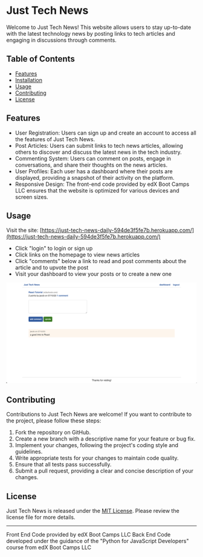 # Just Tech News

Welcome to Just Tech News! This website allows users to stay up-to-date with the latest technology news by posting links to tech articles and engaging in discussions through comments.

## Table of Contents

- [Features](#features)
- [Installation](#installation)
- [Usage](#usage)
- [Contributing](#contributing)
- [License](#license)

## Features

- User Registration: Users can sign up and create an account to access all the features of Just Tech News.
- Post Articles: Users can submit links to tech news articles, allowing others to discover and discuss the latest news in the tech industry.
- Commenting System: Users can comment on posts, engage in conversations, and share their thoughts on the news articles.
- User Profiles: Each user has a dashboard where their posts are displayed, providing a snapshot of their activity on the platform.
- Responsive Design: The front-end code provided by edX Boot Camps LLC ensures that the website is optimized for various devices and screen sizes.

## Usage

Visit the site: [https://just-tech-news-daily-594de3f5fe7b.herokuapp.com/](https://just-tech-news-daily-594de3f5fe7b.herokuapp.com/)

- Click "login" to login or sign up
- Click links on the homepage to view news articles
- Click "comments" below a link to read and post comments about the article and to upvote the post
- Visit your dashboard to view your posts or to create a new one

![Screen shot of app](./just-tech-news.png)

## Contributing

Contributions to Just Tech News are welcome! If you want to contribute to the project, please follow these steps:

1. Fork the repository on GitHub.
2. Create a new branch with a descriptive name for your feature or bug fix.
3. Implement your changes, following the project's coding style and guidelines.
4. Write appropriate tests for your changes to maintain code quality.
5. Ensure that all tests pass successfully.
6. Submit a pull request, providing a clear and concise description of your changes.

## License

Just Tech News is released under the [MIT License](LICENSE). Please review the license file for more details.

---

Front End Code provided by edX Boot Camps LLC
Back End Code developed under the guidance of the "Python for JavaScript Developers" course from edX Boot Camps LLC
